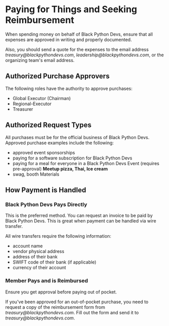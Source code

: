 # Paying for Things and Seeking Reimbursement

When spending money on behalf of Black Python Devs, ensure that all expenses are approved in writing and properly documented.

Also, you should send a quote for the expenses to the email address _treasury@blackpythondevs.com_, _leadership@blackpythondevs.com_, or the organizing team's email address.

## Authorized Purchase Approvers

The following roles have the authority to approve purchases:

* Global Executor (Chairman)
* Regional-Executor
* Treasurer

## Authorized Request Types

All purchases must be for the official business of Black Python Devs. Approved purchase examples include the following:

* approved event sponsorships
* paying for a software subscription for Black Python Devs
* paying for a meal for everyone in a Black Python Devs Event (requires pre-approval) **Meetup pizza, Thai, Ice cream**
* swag, booth Materials

## How Payment is Handled

### Black Python Devs Pays Directly

This is the preferred method. You can request an invoice to be paid by Black Python Devs. This is great when payment can be handled via wire transfer.

All wire transfers require the following information:

* account name
* vendor physical address
* address of their bank
* SWIFT code of their bank (if applicable)
* currency of their account

### Member Pays and is Reimbursed

Ensure you get approval before paying out of pocket.

If you've been approved for an out-of-pocket purchase, you need to request a copy of the reimbursement form from _treasury@blackpythondevs.com_. Fill out the form and send it to _treasury@blackpythondevs.com_.
